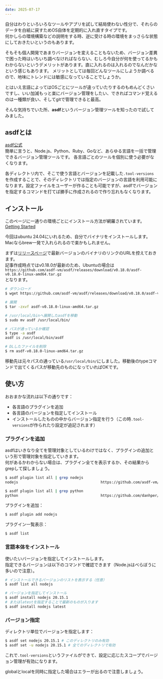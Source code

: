 ```yaml
---
date: 2025-07-17
---
```


自分はわりといろいろなツールやアプリを試して結局使わない性分で、それらのデータを白紙に戻すためOS自体を定期的に入れ直すタイプです。  
何かしらの環境構築などの説明をする時、逆に受ける時の環境をまっさらな状態にしておきたいというのもあります。

そもそも個人開発であまりバージョンを変えることもないため、バージョン差異で困った時はいちいち調べなければならない、むしろ今自分が何を使ってるかもわからないというデメリットがあります。直に入れるのは入れるのでなんだかなという感じもあります。
メリットとしては毎回どんなツールにしようか調べるので、地味にトレンドには敏感になっていることでしょうか。

とはいえ言語によってはOSごとにツールが違っていたりするのもめんどくさいですし、いい加減もっと楽にバージョン管理をしたい、できればコマンド覚えるのは一種類が良い、そしてgitで管理できると最高。

そんな気持ちでいた所、**asdf**というバージョン管理ツールを知ったので試してみました。

## asdfとは
[asdf公式](https://asdf-vm.com/)  
簡単に言うと、Node.js、Python、Ruby、Goなど、あらゆる言語を一括で管理できるバージョン管理ツールです。
各言語ごとのツールを個別に使う必要がなくなります。

各ディレクトリ内で、そこで使う言語とバージョンを記載した``.tool-versions``を作成することで、そのディレクトリでは指定のバージョンの言語を利用可能になります。設定ファイルをユーザーが作ることも可能ですが、asdfでバージョンを指定するコマンドを打てば勝手に作成されるので作り忘れもなくなります。

## インストール

このページに一通りの環境ごとにインストール方法が網羅されています。  
[Getting Started](https://asdf-vm.com/guide/getting-started.html)

今回はubuntu 24.04にいれるため、自分でバイナリをインストールします。  
Macならbrew一発で入れられるので楽かもしれません。


まずは[リリースページ](https://github.com/asdf-vm/asdf/releases)で最新バージョンのバイナリのリンクのURLを控えておきます。  
記事作成時点ではv0.18.0が最新のため、Ubuntuの場合は  
``https://github.com/asdf-vm/asdf/releases/download/v0.18.0/asdf-v0.18.0-linux-amd64.tar.gz``  
となります。

```bash
# ダウンロード
$ wget https://github.com/asdf-vm/asdf/releases/download/v0.18.0/asdf-v0.18.0-linux-amd64.tar.gz

# 展開
$ tar -zxvf asdf-v0.18.0-linux-amd64.tar.gz

# /usr/local/binへ展開したasdfを移動
$ sudo mv asdf /usr/local/bin/

# パスが通っているか確認
$ type -a asdf
asdf is /usr/local/bin/asdf

# DLしたファイルを削除
$ rm asdf-v0.18.0-linux-amd64.tar.gz
```

移動先は元々パスの通っている`/usr/local/bin/`にしました。移動後のtypeコマンドで出てくるパスが移動先のものになっていればOKです。

## 使い方

おおまかな流れは以下の通りです：
- 各言語のプラグインを追加
- 各言語のバージョンを指定してインストール
- インストールしたものの中からバージョン指定を行う（この時`.tool-versions`が作られたり設定が追記されます）

### プラグインを追加
asdfはいきなり全てを管理対象としているわけではなく、プラグインの追加という形で管理対象を指定していきます。  
何があるかわからない場合は、プラグイン全てを表示するか、その結果からgrepして探しましょう。

```bash
$ asdf plugin list all | grep nodejs
nodejs                                      https://github.com/asdf-vm/asdf-nodejs.git

$ asdf plugin list all | grep python
python                                      https://github.com/danhper/asdf-python.git
```

プラグインを追加：

```bash
$ asdf plugin add nodejs
```

プラグイン一覧表示：

```bash
$ asdf list
```

### 言語本体をインストール
使いたいバージョンを指定してインストールします。  
指定できるバージョンは以下のコマンドで確認できます（Node.jsはべらぼうに多いので注意）。

```bash
# インストールできるバージョンのリストを表示する（任意）
$ asdf list all nodejs

# バージョンを指定してインストール
$ asdf install nodejs 20.15.1
# またはlatestを指定することで最新のものが入ります
$ asdf install nodejs latest
```

### バージョン指定
ディレクトリ単位でバージョンを指定します：
```bash
$ asdf set nodejs 20.15.1 # このディレクトリのみ有効
$ asdf set -u nodejs 20.15.1 # 全てのディレクトリで有効
```

これで`.tool-versions`というファイルができて、設定に応じたスコープでバージョン管理が有効になります。

globalとlocalを同時に指定した場合はエラーが出るので注意しましょう。
